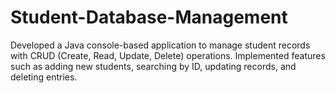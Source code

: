# Student-Database-Management
Developed a Java console-based application to manage student records with CRUD (Create, Read, Update, Delete) operations. Implemented features such as adding new students, searching by ID, updating records, and deleting entries.
